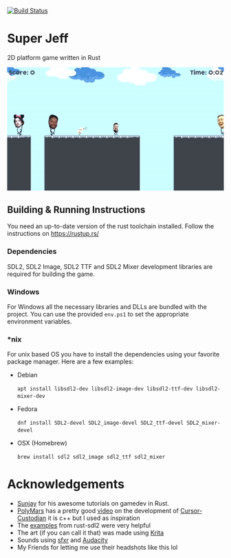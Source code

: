 [![Build Status](https://travis-ci.com/fabiojmendes/super-jeff.svg?branch=master)](https://travis-ci.com/fabiojmendes/super-jeff)

# Super Jeff

2D platform game written in Rust

![Preview](preview.gif)

## Building & Running Instructions

You need an up-to-date version of the rust toolchain installed. Follow the instructions on https://rustup.rs/

### Dependencies
SDL2, SDL2 Image, SDL2 TTF and SDL2 Mixer development libraries are required for building the game.

### Windows

For Windows all the necessary libraries and DLLs are bundled with the project. You can use the provided `env.ps1` to set the appropriate environment variables.

### *nix

For unix based OS you have to install the dependencies using your favorite package manager. Here are a few examples:

- Debian

    `apt install libsdl2-dev libsdl2-image-dev libsdl2-ttf-dev libsdl2-mixer-dev`
- Fedora

    `dnf install SDL2-devel SDL2_image-devel SDL2_ttf-devel SDL2_mixer-devel`
- OSX (Homebrew)

    `brew install sdl2 sdl2_image sdl2_ttf sdl2_mixer`


# Acknowledgements
- [Sunjay](https://github.com/sunjay/) for his awesome tutorials on gamedev in Rust.
- [PolyMars](https://github.com/PolyMarsDev) has a pretty good [video](https://www.youtube.com/watch?v=EAMHQfCGymg) on the development of [Cursor-Custodian](https://github.com/PolyMarsDev/Cursor-Custodian) it is c++ but I used as inspiration
- The [examples](https://github.com/Rust-SDL2/rust-sdl2/tree/master/examples) from rust-sdl2 were very helpful
- The art (if you can call it that) was made using [Krita](https://krita.org)
- Sounds using [sfxr](https://www.drpetter.se/project_sfxr.html) and [Audacity](https://www.audacityteam.org/)
- My Friends for letting me use their headshots like this lol
